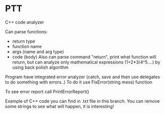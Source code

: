 # PTT
C++ code analyzer

Can parse functions:
- return type
- function name
- args (name and arg type)
- code (body)
Also can parse command "return", print what function will return, but can analyze only mathematical expressions (1+2*3/4^5....) by using back polish algorithm

Program have integrated error analyzer (catch, save and then use delegates to do something with errors..)
To do it use FixError(string mess) function

To see error report call PrintErrorReport()

Example of C++ code you can find in .txt file in this branch. You can remove some strings to see what will happen, it is interesting!
